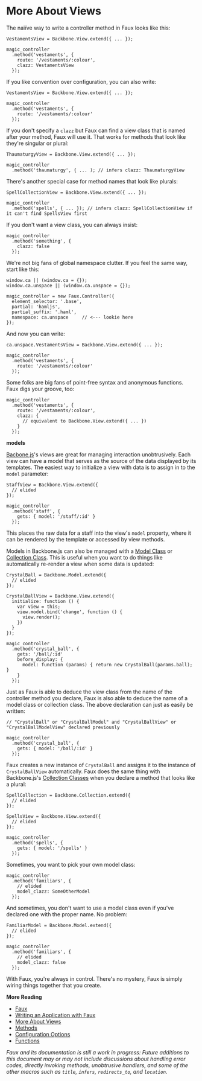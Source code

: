 More About Views
===

The naiïve way to write a controller method in Faux looks like this:

    VestamentsView = Backbone.View.extend({ ... });

    magic_controller
      .method('vestaments', {
        route: '/vestaments/:colour',
        clazz: VestamentsView
      });
      
If you like convention over configuration, you can also write:

    VestamentsView = Backbone.View.extend({ ... });

    magic_controller
      .method('vestaments', {
        route: '/vestaments/:colour'
      });
      
If you don't specify a `clazz` but Faux can find a view class that is named after your method, Faux will use it. That works for methods that look like they're singular or plural:

    ThaumaturgyView = Backbone.View.extend({ ... });

    magic_controller
      .method('thaumaturgy', { ... ); // infers clazz: ThaumaturgyView

There's another special case for method names that look like plurals:

    SpellCollectionView = Backbone.View.extend({ ... });
    
    magic_controller
      .method('spells', { ... }); // infers clazz: SpellCollectionView if it can't find SpellsView first
      
If you don't want a view class, you can always insist:

    magic_controller
      .method('something', {
        clazz: false
      });

We're not big fans of global namespace clutter. If you feel the same way, start like this:

    window.ca || (window.ca = {});
    window.ca.unspace || (window.ca.unspace = {});

    magic_controller = new Faux.Controller({ 
      element_selector: '.base',
      partial: 'hamljs',
      partial_suffix: '.haml',
      namespace: ca.unspace     // <--- lookie here
    });
    
And now you can write:

    ca.unspace.VestamentsView = Backbone.View.extend({ ... });

    magic_controller
      .method('vestaments', {
        route: '/vestaments/:colour'
      });
  
Some folks are big fans of point-free syntax and anonymous functions. Faux digs your groove, too:

    magic_controller
      .method('vestaments', {
        route: '/vestaments/:colour',
        clazz: {
          // equivalent to Backbone.View.extend({ ... })
        }
      });
      
**models**

[Bacbone.js][b]'s views are great for managing interaction unobtrusively. Each view can have a model that serves as the source of the data displayed by its templates. The easiest way to initialize a view with data is to assign in to the `model` parameter:

    StaffView = Backbone.View.extend({
      // elided
    });

    magic_controller
      .method('staff', {
        gets: { model: '/staff/:id' }
      });

This places the raw data for a staff into the view's `model` property, where it can be rendered by the template or accessed by view methods.

Models in Backbone.js can also be managed with a [Model Class][mc] or [Collection Class][cc]. This is useful when you want to do things like automatically re-render a view when some data is updated:

    CrystalBall = Backbone.Model.extend({
      // elided
    });

    CrystalBallView = Backbone.View.extend({
      initialize: function () {
        var view = this;
        view.model.bind('change', function () {
          view.render();
        })
      }
    });

    magic_controller
      .method('crystal_ball', {
        gets: '/ball/:id'
        before_display: {
          model: function (params) { return new CrystalBall(params.ball); }
        }
      });

Just as Faux is able to deduce the view class from the name of the controller method you declare, Faux is also able to deduce the name of a model class or collection class. The above declaration can just as easily be written:

    // "CrystalBall" or "CrystalBallModel" and "CrystalBallView" or "CrystalBallModelView" declared previously

    magic_controller
      .method('crystal_ball', {
        gets: { model: '/ball/:id' }
      });

Faux creates a new instance of `CrystalBall` and assigns it to the instance of `CrystalBallView` automatically. Faux does the same thing with Backbone.js's [Collection Classes][cc] when you declare a method that looks like a plural:

    SpellCollection = Backbone.Collection.extend({
      // elided
    });

    SpellsView = Backbone.View.extend({
      // elided
    });

    magic_controller
      .method('spells', {
        gets: { model: '/spells' }
      });

Sometimes, you want to pick your own model class:
 
    magic_controller
      .method('familiars', {
        // elided
        model_clazz: SomeOtherModel
      });

And sometimes, you don't want to use a model class even if you've declared one with the proper name. No problem:

    FamiliarModel = Backbone.Model.extend({
      // elided
    });

    magic_controller
      .method('familiars', {
        // elided
        model_clazz: false
      });

With Faux, you're always in control. There's no mystery, Faux is simply wiring things together that you create.

**More Reading**

* [Faux][readme]
* [Writing an Application with Faux][w]
* [More About Views][v]
* [Methods][m]
* [Configuration Options][c]
* [Functions][f]

*Faux and its documentation is still a work in progress: Future additions to this document may or may not include discussions about handling error codes, directly invoking methods, unobtrusive handlers, and some of the other macros such as `title`, `infers`, `redirects_to`, and `location`.*

[aanand]: http://github.com/aanand/
[api]: http://www.joelonsoftware.com/articles/APIWar.html "How Microsoft Lost the API War"
[b]: http://documentcloud.github.com/backbone/
[cloud]: http://getcloudkit.com/
[core]: http://www.ridecore.ca "CORE BMX and Boards"
[couch]: http://couchdb.apache.org/
[cps]: http://en.wikipedia.org/wiki/Continuation-passing_style "Continuation-passing style - Wikipedia, the free encyclopedia"
[c]: /unspace/faux/tree/master/doc/config.md#readme
[cc]: http://documentcloud.github.com/backbone/#Collection
[functional]: http://osteele.com/sources/javascript/functional/
[f]: /unspace/faux/tree/master/doc/functions.md#readme
[haml]: http://haml-lang.com/ "#haml"
[jamie]: http://github.com/jamiebikies
[k]: https://github.com/raganwald/JQuery-Combinators
[mvp]:  http://github.com/raganwald/homoiconic/blob/master/2010/10/vc_without_m.md#readme "MVC, PVC and (¬M)VC"
[m]: /unspace/faux/tree/master/doc/methods.md#readme
[mc]: http://documentcloud.github.com/backbone/#Model
[prg]: http://en.wikipedia.org/wiki/Post/Redirect/Get
[raganwald]: http://github.com/raganwald
[read]: http://weblog.raganwald.com/2007/04/writing-programs-for-people-to-read.html "Writing programs for people to read"
[readme]: /unspace/faux/tree/master/docREADME.md#readme
[sinatra]: http://www.sinatrarb.com/
[spa]: http://en.wikipedia.org/wiki/Single_page_application "Single Page Application"
[spi]: http://itsnat.sourceforge.net/php/spim/spi_manifesto_en.php "The Single Page Interface Manifesto"
[sprout]: http://www.sproutcore.com/
[s]: http://github.com/quirkey/sammy "sammy_js"
[todo]: http://documentcloud.github.com/backbone/examples/todos/index.html
[t]: https://github.com/raganwald/homoiconic/blob/master/2008-10-30/thrush.markdown
[v]: /unspace/faux/tree/master/doc/more_about_views.md#readme
[w]: /unspace/faux/tree/master/doc/writing.md#readme
[wicmajsp]: http://raganwald.posterous.com/why-i-call-myself-a-javascript-programmer "Why I Call Myself a Javascript Programmer"
